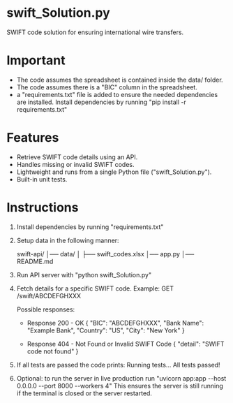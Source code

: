 # swift_Solution.py
SWIFT code solution for ensuring international wire transfers.

# Important
- The code assumes the spreadsheet is contained inside the data/ folder.
- The code assumes there is a "BIC" column in the spreadsheet.
- a "requirements.txt" file is added to ensure the needed dependencies are installed. Install dependencies by running "pip install -r requirements.txt"

# Features
- Retrieve SWIFT code details using an API.
- Handles missing or invalid SWIFT codes.
- Lightweight and runs from a single Python file ("swift_Solution.py").
- Built-in unit tests.

# Instructions
1. Install dependencies by running "requirements.txt"
2. Setup data in the following manner:
   
   swift-api/
   │── data/
   │   ├── swift_codes.xlsx
   │── app.py
   │── README.md

3. Run API server with "python swift_Solution.py"
4. Fetch details for a specific SWIFT code.
   Example: GET /swift/ABCDEFGHXXX

   Possible responses:
   - Response 200 - OK
     {
    "BIC": "ABCDEFGHXXX",
    "Bank Name": "Example Bank",
    "Country": "US",
    "City": "New York"
     }
     
   - Response 404 - Not Found or Invalid SWIFT Code
     {
    "detail": "SWIFT code not found"
     }

5. If all tests are passed the code prints:
   Running tests...
   All tests passed!

6. Optional: to run the server in live production run "uvicorn app:app --host 0.0.0.0 --port 8000 --workers 4"
   This ensures the server is still running if the terminal is closed or the server restarted.
